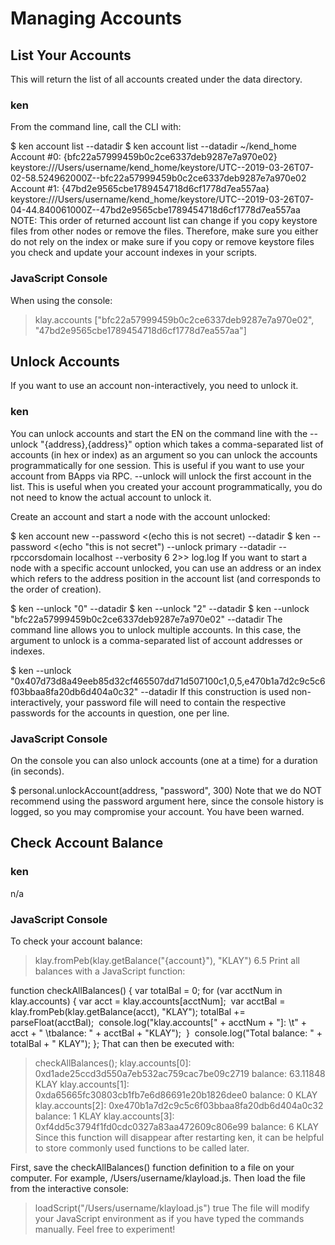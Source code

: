 # Managing Accounts

## List Your Accounts
This will return the list of all accounts created under the data directory.

### ken
From the command line, call the CLI with:

$ ken account list --datadir <DATADIR>
$ ken account list --datadir ~/kend_home
Account #0: {bfc22a57999459b0c2ce6337deb9287e7a970e02} keystore:///Users/username/kend_home/keystore/UTC--2019-03-26T07-02-58.524962000Z--bfc22a57999459b0c2ce6337deb9287e7a970e02
Account #1: {47bd2e9565cbe1789454718d6cf1778d7ea557aa} keystore:///Users/username/kend_home/keystore/UTC--2019-03-26T07-04-44.840061000Z--47bd2e9565cbe1789454718d6cf1778d7ea557aa
NOTE: This order of returned account list can change if you copy keystore files from other nodes or remove the files. Therefore, make sure you either do not rely on the index or make sure if you copy or remove keystore files you check and update your account indexes in your scripts.

### JavaScript Console
When using the console:

> klay.accounts
["bfc22a57999459b0c2ce6337deb9287e7a970e02", "47bd2e9565cbe1789454718d6cf1778d7ea557aa"]
## Unlock Accounts
If you want to use an account non-interactively, you need to unlock it.

### ken
You can unlock accounts and start the EN on the command line with the --unlock "{address},{address}" option which takes a comma-separated list of accounts (in hex or index) as an argument so you can unlock the accounts programmatically for one session. This is useful if you want to use your account from BApps via RPC. --unlock will unlock the first account in the list. This is useful when you created your account programmatically, you do not need to know the actual account to unlock it.

Create an account and start a node with the account unlocked:

$ ken account new --password <(echo this is not secret) --datadir <DATADIR>
$ ken --password <(echo "this is not secret") --unlock primary --datadir <DATADIR> --rpccorsdomain localhost --verbosity 6 2>> log.log
If you want to start a node with a specific account unlocked, you can use an address or an index which refers to the address position in the account list (and corresponds to the order of creation).

$ ken --unlock "0" --datadir <DATADIR>
$ ken --unlock "2" --datadir <DATADIR>
$ ken --unlock "bfc22a57999459b0c2ce6337deb9287e7a970e02" --datadir <DATADIR>
The command line allows you to unlock multiple accounts. In this case, the argument to unlock is a comma-separated list of account addresses or indexes.

$ ken --unlock "0x407d73d8a49eeb85d32cf465507dd71d507100c1,0,5,e470b1a7d2c9c5c6f03bbaa8fa20db6d404a0c32" --datadir <DATADIR>
If this construction is used non-interactively, your password file will need to contain the respective passwords for the accounts in question, one per line.

### JavaScript Console
On the console you can also unlock accounts (one at a time) for a duration (in seconds).

$ personal.unlockAccount(address, "password", 300)
Note that we do NOT recommend using the password argument here, since the console history is logged, so you may compromise your account. You have been warned.

## Check Account Balance
### ken
n/a

### JavaScript Console
To check your account balance:

> klay.fromPeb(klay.getBalance("{account}"), "KLAY")
6.5
Print all balances with a JavaScript function:

function checkAllBalances() {
    var totalBal = 0;
    for (var acctNum in klay.accounts) {
        var acct = klay.accounts[acctNum];
​
        var acctBal = klay.fromPeb(klay.getBalance(acct), "KLAY");
        totalBal += parseFloat(acctBal);
​
        console.log("klay.accounts[" + acctNum + "]: \t" + acct + " \tbalance: " + acctBal + "KLAY");
​
    }
​
    console.log("Total balance: " + totalBal + " KLAY");
};
That can then be executed with:

> checkAllBalances();
klay.accounts[0]: 0xd1ade25ccd3d550a7eb532ac759cac7be09c2719  balance: 63.11848 KLAY
klay.accounts[1]: 0xda65665fc30803cb1fb7e6d86691e20b1826dee0  balance: 0 KLAY
klay.accounts[2]: 0xe470b1a7d2c9c5c6f03bbaa8fa20db6d404a0c32  balance: 1 KLAY
klay.accounts[3]: 0xf4dd5c3794f1fd0cdc0327a83aa472609c806e99  balance: 6 KLAY
Since this function will disappear after restarting ken, it can be helpful to store commonly used functions to be called later.

First, save the checkAllBalances() function definition to a file on your computer. For example, /Users/username/klayload.js. Then load the file from the interactive console:

> loadScript("/Users/username/klayload.js")
true
The file will modify your JavaScript environment as if you have typed the commands manually. Feel free to experiment!

